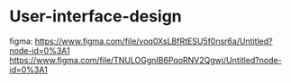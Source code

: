 # User-interface-design

figma:
https://www.figma.com/file/voq0XsLBfRtESU5f0nsr6a/Untitled?node-id=0%3A1
https://www.figma.com/file/TNULOGgnIB6PqoRNV2Qgwj/Untitled?node-id=0%3A1
